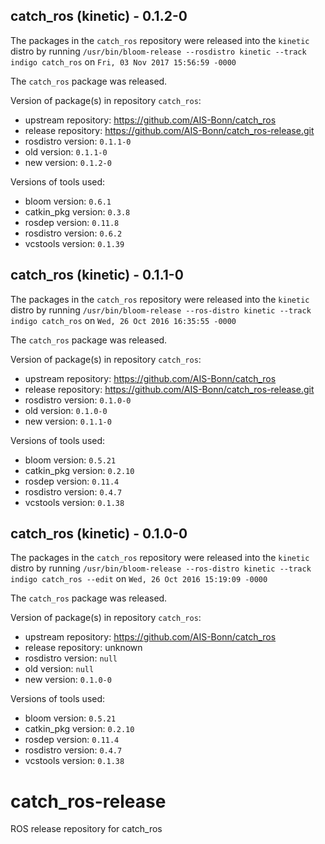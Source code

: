 ## catch_ros (kinetic) - 0.1.2-0

The packages in the `catch_ros` repository were released into the `kinetic` distro by running `/usr/bin/bloom-release --rosdistro kinetic --track indigo catch_ros` on `Fri, 03 Nov 2017 15:56:59 -0000`

The `catch_ros` package was released.

Version of package(s) in repository `catch_ros`:

- upstream repository: https://github.com/AIS-Bonn/catch_ros
- release repository: https://github.com/AIS-Bonn/catch_ros-release.git
- rosdistro version: `0.1.1-0`
- old version: `0.1.1-0`
- new version: `0.1.2-0`

Versions of tools used:

- bloom version: `0.6.1`
- catkin_pkg version: `0.3.8`
- rosdep version: `0.11.8`
- rosdistro version: `0.6.2`
- vcstools version: `0.1.39`


## catch_ros (kinetic) - 0.1.1-0

The packages in the `catch_ros` repository were released into the `kinetic` distro by running `/usr/bin/bloom-release --ros-distro kinetic --track indigo catch_ros` on `Wed, 26 Oct 2016 16:35:55 -0000`

The `catch_ros` package was released.

Version of package(s) in repository `catch_ros`:

- upstream repository: https://github.com/AIS-Bonn/catch_ros
- release repository: https://github.com/AIS-Bonn/catch_ros-release.git
- rosdistro version: `0.1.0-0`
- old version: `0.1.0-0`
- new version: `0.1.1-0`

Versions of tools used:

- bloom version: `0.5.21`
- catkin_pkg version: `0.2.10`
- rosdep version: `0.11.4`
- rosdistro version: `0.4.7`
- vcstools version: `0.1.38`


## catch_ros (kinetic) - 0.1.0-0

The packages in the `catch_ros` repository were released into the `kinetic` distro by running `/usr/bin/bloom-release --ros-distro kinetic --track indigo catch_ros --edit` on `Wed, 26 Oct 2016 15:19:09 -0000`

The `catch_ros` package was released.

Version of package(s) in repository `catch_ros`:

- upstream repository: https://github.com/AIS-Bonn/catch_ros
- release repository: unknown
- rosdistro version: `null`
- old version: `null`
- new version: `0.1.0-0`

Versions of tools used:

- bloom version: `0.5.21`
- catkin_pkg version: `0.2.10`
- rosdep version: `0.11.4`
- rosdistro version: `0.4.7`
- vcstools version: `0.1.38`


# catch_ros-release
ROS release repository for catch_ros
